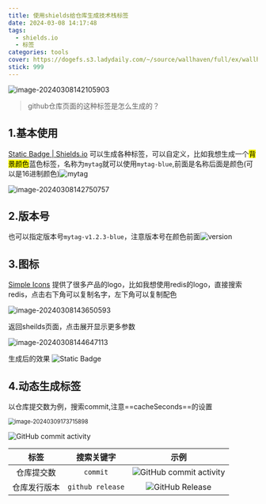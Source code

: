 ```yaml
---
title: 使用shields给仓库生成技术栈标签
date: 2024-03-08 14:17:48
tags:
  - shields.io
  - 标签
categories: tools
cover: https://dogefs.s3.ladydaily.com/~/source/wallhaven/full/ex/wallhaven-exrqrr.jpg?w=2560&h=1440&fmt=webp
stick: 999
---
```


![image-20240308142105903](https://img2.imgtp.com/2024/04/04/yYJX845U.png)

> github仓库页面的这种标签是怎么生成的？

## 1.基本使用

[Static Badge | Shields.io](https://shields.io/badges) 可以生成各种标签，可以自定义，比如我想生成一个<mark>背景颜色</mark>蓝色标签，名称为`mytag`就可以使用`mytag-blue`,前面是名称后面是颜色(可以是16进制颜色)![mytag](https://img.shields.io/badge/mytag-blue?style=flat)

![image-20240308142750757](https://img2.imgtp.com/2024/04/04/BUV0H7vT.png)

## 2.版本号

也可以指定版本号`mytag-v1.2.3-blue`，注意版本号在颜色前面![version](https://img.shields.io/badge/mytag-v1.2.3-blue?style=flat)

## 3.图标

[Simple Icons](https://simpleicons.org/) 提供了很多产品的logo，比如我想使用redis的logo，直接搜索redis，点击右下角可以复制名字，左下角可以复制配色

<img src="https://img2.imgtp.com/2024/04/04/o6Z8qcbg.png" alt="image-20240308143650593"  />

返回sheilds页面，点击展开显示更多参数

![image-20240308144647113](https://img2.imgtp.com/2024/04/04/CiRV271t.png)

生成后的效果 ![Static Badge](https://img.shields.io/badge/Redis-v7.0.12-%23DC382D?style=flat&logo=redis&logoColor=%23DC382D)

## 4.动态生成标签

以仓库提交数为例，搜索commit,注意==cacheSeconds==的设置

<img src="https://img2.imgtp.com/2024/04/04/bqQcvnPU.png" alt="image-20240309173715898" style="zoom:80%;" />

![GitHub commit activity](https://img.shields.io/github/commit-activity/t/tankingcao/java_design?style=flat&labelColor=red&cacheSeconds=3600)

|     标签     |    搜索关键字    |                             示例                             |
| :----------: | :--------------: | :----------------------------------------------------------: |
|  仓库提交数  |     `commit`     | ![GitHub commit activity](https://img.shields.io/github/commit-activity/t/tankingcao/java_design?style=flat&labelColor=red&cacheSeconds=3600) |
| 仓库发行版本 | `github release` | ![GitHub Release](https://img.shields.io/github/v/release/tankingcao/java_design?include_prereleases&sort=date&display_name=release&style=flat&cacheSeconds=3600) |
